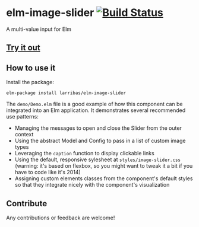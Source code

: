 # elm-image-slider [![Build Status](https://travis-ci.org/larribas/elm-image-slider.svg?branch=master)](https://travis-ci.org/larribas/elm-image-slider)
A multi-value input for Elm


## [Try it out](https://larribas.github.io/elm-image-slider/)

## How to use it

Install the package:

```
elm-package install larribas/elm-image-slider
```

The `demo/Demo.elm` file is a good example of how this component can be integrated into an Elm application. It demonstrates several recommended use patterns:

* Managing the messages to open and close the Slider from the outer context
* Using the abstract Model and Config to pass in a list of custom image types
* Leveraging the `caption` function to display clickable links
* Using the default, responsive sylesheet at `styles/image-slider.css` (warning: it's based on flexbox, so you might want to tweak it a bit if you have to code like it's 2014)
* Assigning custom elements classes from the component's default styles so that they integrate nicely with the component's visualization



## Contribute

Any contributions or feedback are welcome!
